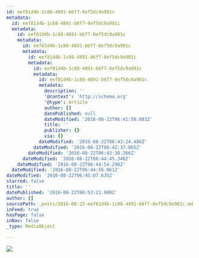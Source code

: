 ```yaml
---
id: eef81d4b-1c88-4891-b6f7-8ef5dc9a901c
metadata:
  id: eef81d4b-1c88-4891-b6f7-8ef5dc9a901c
  metadata:
    id: eef81d4b-1c88-4891-b6f7-8ef5dc9a901c
    metadata:
      id: eef81d4b-1c88-4891-b6f7-8ef5dc9a901c
      metadata:
        id: eef81d4b-1c88-4891-b6f7-8ef5dc9a901c
        metadata:
          id: eef81d4b-1c88-4891-b6f7-8ef5dc9a901c
          metadata:
            id: eef81d4b-1c88-4891-b6f7-8ef5dc9a901c
            metadata:
              description: ''
              '@context': 'http://schema.org'
              '@type': Article
              author: []
              datePublished: null
              dateModified: '2016-08-22T06:41:50.683Z'
              title: ''
              publisher: {}
              via: {}
            dateModified: '2016-08-22T06:42:24.486Z'
          dateModified: '2016-08-22T06:42:37.065Z'
        dateModified: '2016-08-22T06:43:10.266Z'
      dateModified: '2016-08-22T06:44:45.340Z'
    dateModified: '2016-08-22T06:44:54.290Z'
  dateModified: '2016-08-22T06:44:56.061Z'
dateModified: '2016-08-22T06:45:07.635Z'
starred: false
title: ''
datePublished: '2016-08-22T06:53:21.900Z'
author: []
sourcePath: _posts/2016-08-22-eef81d4b-1c88-4891-b6f7-8ef5dc9a901c.md
inFeed: true
hasPage: false
inNav: false
_type: MediaObject

---
```

![](https://the-grid-user-content.s3-us-west-2.amazonaws.com/0dd6466d-626d-45a1-b9c2-de6234aff3bc.jpg)